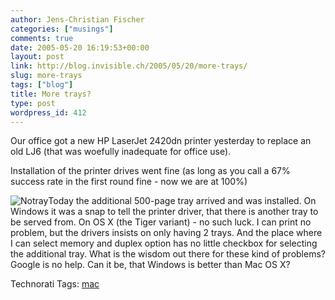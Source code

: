 ```yaml
---
author: Jens-Christian Fischer
categories: ["musings"]
comments: true
date: 2005-05-20 16:19:53+00:00
layout: post
link: http://blog.invisible.ch/2005/05/20/more-trays/
slug: more-trays
tags: ["blog"]
title: More trays?
type: post
wordpress_id: 412
---
```



Our office got a new HP LaserJet 2420dn printer yesterday to replace an old LJ6 (that was woefully inadequate for office use).



Installation of the printer drives went fine (as long as you call a 67% success rate in the first round fine - now we are at 100%)



![Notray](http://blog.invisible.ch/images/notray.jpg)Today the additional 500-page tray arrived and was installed. On Windows it was a snap to tell the printer driver, that there is another tray to be served from. On OS X (the Tiger variant) - no such luck. I can print no problem, but the drivers insists on only having 2 trays. And the place where I can select memory and duplex option has no little checkbox for selecting the additional tray. What is the wisdom out there for these kind of problems? Google is no help. Can it be, that Windows is better than Mac OS X?
  



Technorati Tags: [mac](http://technorati.com/tag/mac)
